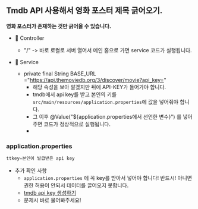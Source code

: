 ## Tmdb API 사용해서 영화 포스터 제목 긁어오기.

**영화 포스터가 존재하는 것만 긁어올 수 있습니다.**


- 📌 Controller
    - "/" -> 바로 로컬로 서버 열어서 메인 홈으로 가면 service 코드가 실행됩니다.

- 📌 Service
    -  private final String BASE_URL ="https://api.themoviedb.org/3/discover/movie?api_key="
        -  해당 속성을 보아 알겠지만 뒤에 API-KEY가 들어가야 합니다. 
        - tmdb에서 api key를 받고 본인의 키를 `src/main/resources/application.properties`에 값을 넣어줘야 합니다.
        - 그 이후 @Value("${application.properties에서 선언한 변수}") 를 넣어주면 코드가 정상적으로 실행됩니다.
        - 

### application.properties
```java
ttkey=본인이 발급받은 api key
```

- 추가 확인 사항
    - `application.properties` 에 꼭 key를 받아서 넣어야 합니다! 반드시! 아니면 권한 허용이 안되서 데이터를 끌어오지 못합니다.
    - [tmdb api key 생성하기](https://velog.io/@green9930/tmdb-API-key-%EB%B0%9C%EA%B8%89%EB%B0%9B%EA%B8%B0)
    - 문제시 바로 물어봐주세요!

